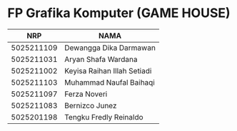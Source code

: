 # FP Grafika Komputer (GAME HOUSE)


|NRP|NAMA|
|------------|----------------------|
|5025211109	| Dewangga Dika Darmawan|
|5025211031	| Aryan Shafa Wardana|
|5025211002	| Keyisa Raihan Illah Setiadi|
|5025211103	| Muhammad Naufal Baihaqi|
|5025211097	| Ferza Noveri|
|5025211083	| Bernizco Junez|
|5025201198	| Tengku Fredly Reinaldo|
